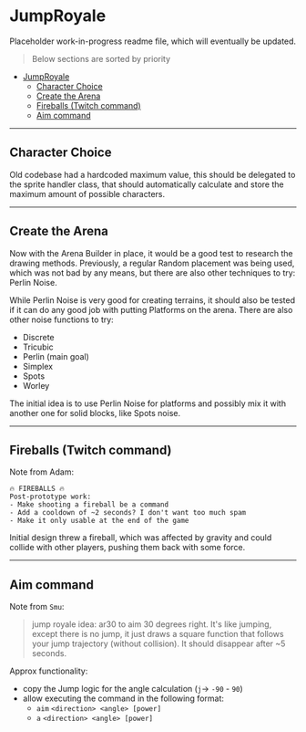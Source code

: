 # JumpRoyale

Placeholder work-in-progress readme file, which will eventually be updated.

> Below sections are sorted by priority

-   [JumpRoyale](#jumproyale)
    -   [Character Choice](#character-choice)
    -   [Create the Arena](#create-the-arena)
    -   [Fireballs (Twitch command)](#fireballs-twitch-command)
    -   [Aim command](#aim-command)

---

## Character Choice

Old codebase had a hardcoded maximum value, this should be delegated to the sprite handler class, that should automatically calculate and store the maximum amount of possible characters.

---

## Create the Arena

Now with the Arena Builder in place, it would be a good test to research the drawing methods. Previously, a regular Random placement was being used, which was not bad by any means, but there are also other techniques to try: Perlin Noise.

While Perlin Noise is very good for creating terrains, it should also be tested if it can do any good job with putting Platforms on the arena. There are also other noise functions to try:

-   Discrete
-   Tricubic
-   Perlin (main goal)
-   Simplex
-   Spots
-   Worley

The initial idea is to use Perlin Noise for platforms and possibly mix it with another one for solid blocks, like Spots noise.

---

## Fireballs (Twitch command)

Note from Adam:

```plaintext
🔥 FIREBALLS 🔥
Post-prototype work:
- Make shooting a fireball be a command
- Add a cooldown of ~2 seconds? I don't want too much spam
- Make it only usable at the end of the game
```

Initial design threw a fireball, which was affected by gravity and could collide with other players, pushing them back with some force.

---

## Aim command

Note from `Smu`:

> jump royale idea: ar30 to aim 30 degrees right. It's like jumping, except there is no jump, it just draws a square function that follows your jump trajectory (without collision). It should disappear after ~5 seconds.

Approx functionality:

-   copy the Jump logic for the angle calculation (`j`-> `-90` - `90`)
-   allow executing the command in the following format:
    -   `aim` `<direction> <angle> [power]`
    -   `a` `<direction> <angle> [power]`
